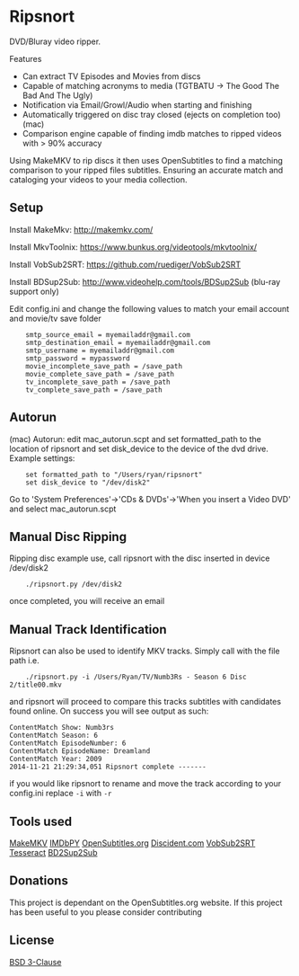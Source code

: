 Ripsnort
=========
DVD/Bluray video ripper. 

Features
 - Can extract TV Episodes and Movies from discs
 - Capable of matching acronyms to media (TGTBATU -> The Good The Bad And The Ugly)
 - Notification via Email/Growl/Audio when starting and finishing
 - Automatically triggered on disc tray closed (ejects on completion too)(mac)
 - Comparison engine capable of finding imdb matches to ripped videos with > 90% accuracy


Using MakeMKV to rip discs it then uses OpenSubtitles to find a matching comparison to your ripped files subtitles. Ensuring an accurate match and cataloging your videos to your media collection.


Setup
--------------
Install MakeMkv: http://makemkv.com/</br>

Install MkvToolnix: https://www.bunkus.org/videotools/mkvtoolnix/</br>

Install VobSub2SRT: https://github.com/ruediger/VobSub2SRT</br>

Install BDSup2Sub: http://www.videohelp.com/tools/BDSup2Sub (blu-ray support only)

Edit config.ini and change the following values to match your email account and movie/tv save folder
```
    smtp_source_email = myemailaddr@gmail.com
    smtp_destination_email = myemailaddr@gmail.com
    smtp_username = myemailaddr@gmail.com
    smtp_password = mypassword
    movie_incomplete_save_path = /save_path
    movie_complete_save_path = /save_path
    tv_incomplete_save_path = /save_path
    tv_complete_save_path = /save_path

```


Autorun
--------------

(mac) Autorun: edit mac_autorun.scpt and set formatted_path to the location of ripsnort and set disk_device to the device of the dvd drive. Example settings:
```
    set formatted_path to "/Users/ryan/ripsnort"
    set disk_device to "/dev/disk2"
```
Go to 'System Preferences'->'CDs & DVDs'->'When you insert a Video DVD' and select mac_autorun.scpt


Manual Disc Ripping
--------------

Ripping disc example use, call ripsnort with the disc inserted in device /dev/disk2
```
    ./ripsnort.py /dev/disk2
```
once completed, you will receive an email

Manual Track Identification
--------------

Ripsnort can also be used to identify MKV tracks. Simply call with the file path i.e.
```
    ./ripsnort.py -i /Users/Ryan/TV/Numb3Rs - Season 6 Disc 2/title00.mkv
```

and ripsnort will proceed to compare this tracks subtitles with candidates found online. On success you will see output as such:
```
ContentMatch Show: Numb3rs
ContentMatch Season: 6
ContentMatch EpisodeNumber: 6
ContentMatch EpisodeName: Dreamland
ContentMatch Year: 2009
2014-11-21 21:29:34,051 Ripsnort complete -------
```
if you would like ripsnort to rename and move the track according to your config.ini replace ```-i``` with ```-r```

Tools used
--------------
[MakeMKV](http://www.makemkv.com)
[IMDbPY](http://imdbpy.sourceforge.net)
[OpenSubtitles.org](http://www.opensubtitles.org)
[Discident.com](http://discident.com)
[VobSub2SRT](https://github.com/ruediger/VobSub2SRT)
[Tesseract](https://code.google.com/p/tesseract-ocr/)
[BD2Sup2Sub](http://www.videohelp.com/tools/BDSup2Sub)

Donations
--------------
This project is dependant on the OpenSubtitles.org website. If this project has been useful to you please consider contributing


License
----

[BSD 3-Clause](http://www.opensource.org/licenses/BSD-3-Clause)

